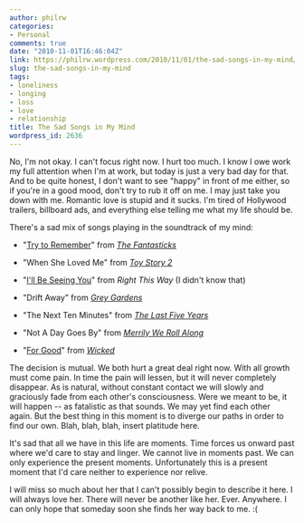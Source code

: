 ```yaml
---
author: philrw
categories:
- Personal
comments: true
date: "2010-11-01T16:46:04Z"
link: https://philrw.wordpress.com/2010/11/01/the-sad-songs-in-my-mind/
slug: the-sad-songs-in-my-mind
tags:
- loneliness
- longing
- loss
- love
- relationship
title: The Sad Songs in My Mind
wordpress_id: 2636
---
```


No, I'm not okay. I can't focus right now. I hurt too much. I know I owe work my full attention when I'm at work, but today is just a very bad day for that. And to be quite honest, I don't want to see "happy" in front of me either, so if you're in a good mood, don't try to rub it off on me. I may just take you down with me. Romantic love is stupid and it sucks. I'm tired of Hollywood trailers, billboard ads, and everything else telling me what my life should be.

There's a sad mix of songs playing in the soundtrack of my mind:



	
  * "[Try to Remember](http://en.wikipedia.org/wiki/Try_to_Remember)" from [_The Fantasticks_](http://en.wikipedia.org/wiki/The_Fantasticks)

	
  * "When She Loved Me" from [_Toy Story 2_](http://en.wikipedia.org/wiki/Toy_Story_2)

	
  * "[I'll Be Seeing You](http://en.wikipedia.org/wiki/I'll_Be_Seeing_You_(song))" from _Right This Way_ (I didn't know that)

	
  * "Drift Away" from [_Grey Gardens_](http://en.wikipedia.org/wiki/Grey_Gardens_(musical))

	
  * "The Next Ten Minutes" from [_The Last Five Years_](http://en.wikipedia.org/wiki/The_Last_Five_Years)

	
  * "Not A Day Goes By" from [_Merrily We Roll Along_](http://en.wikipedia.org/wiki/Merrily_We_Roll_Along_(musical))

	
  * "[For Good](http://en.wikipedia.org/wiki/For_Good)" from [_Wicked_](http://en.wikipedia.org/wiki/Wicked_(musical))


The decision is mutual. We both hurt a great deal right now. With all growth must come pain. In time the pain will lessen, but it will never completely disappear. As is natural, without constant contact we will slowly and graciously fade from each other's consciousness. Were we meant to be, it will happen -- as fatalistic as that sounds. We may yet find each other again. But the best thing in this moment is to diverge our paths in order to find our own. Blah, blah, blah, insert platitude here.

It's sad that all we have in this life are moments. Time forces us onward past where we'd care to stay and linger. We cannot live in moments past. We can only experience the present moments. Unfortunately this is a present moment that I'd care neither to experience nor relive.

I will miss so much about her that I can't possibly begin to describe it here. I will always love her. There will never be another like her. Ever. Anywhere. I can only hope that someday soon she finds her way back to me. :(
